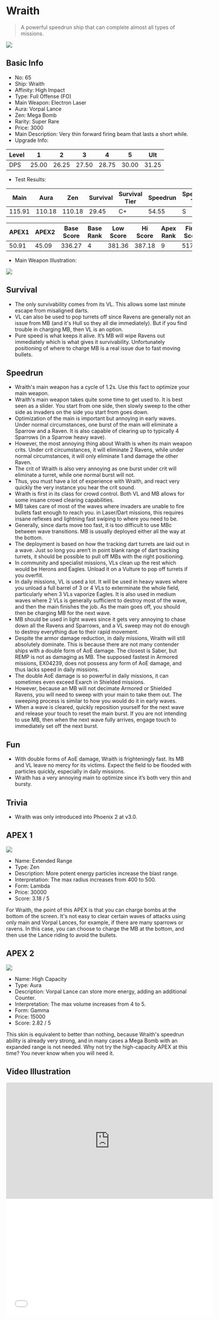 # Wraith

> A powerful speedrun ship that can complete almost all types of missions.

<img src="/ships/ship_65.png" style={{zoom:1}}/>

## Basic Info

- No: 65
- Ship: Wraith
- Affinity: High Impact
- Type: Full Offense (FO)
- Main Weapon: Electron Laser
- Aura: Vorpal Lance
- Zen: Mega Bomb
- Rarity: Super Rare
- Price: 3000
- Main Description: Very thin forward firing beam that lasts a short while.
- Upgrade Info: 

| Level | 1 | 2 | 3 | 4 | 5 | Ult |
|--|--|--|--|--|--|--|
| DPS | 25.00 | 26.25 | 27.50 | 28.75 | 30.00 | 31.25 |

- Test Results: 

| Main | Aura | Zen | Survival | Survival Tier | Speedrun | Speedrun Tier | Fun | Fun Tier |
|--|--|--|--|--|--|--|--|--|
| 115.91 | 110.18 | 110.18 | 29.45 | C+ | 54.55 | S | 45.82 | A+ |

| APEX1 | APEX2 | Base Score | Base Rank | Low Score | Hi Score | Apex Rank | Final Score | FinalRank |
|--|--|--|--|--|--|--|--|--|
| 50.91 | 45.09 | 336.27 | 4 | 381.36 | 387.18 | 9 | 517.00 | 10 |

- Main Weapon Illustration:

<img src="/illustration/main_65.gif" style={{zoom:1}}/>

## Survival

- The only survivability comes from its VL. This allows some last minute escape from misaligned darts.
- VL can also be used to pop turrets off since Ravens are generally not an issue from MB (and it's Hull so they all die immediately). But if you find trouble in charging MB, then VL is an option.
- Pure speed is what keeps it alive. It’s MB will wipe Ravens out immediately which is what gives it survivability. Unfortunately positioning of where to charge MB is a real issue due to fast moving bullets.

## Speedrun

- Wraith's main weapon has a cycle of 1.2s. Use this fact to optimize your main weapon.
- Wraith's main weapon takes quite some time to get used to. It is best seen as a slider. You start from one side, then slowly sweep to the other side as invaders on the side you start from goes down.
- Optimization of the main is important but annoying in early waves. Under normal circumstances, one burst of the main will eliminate a Sparrow and a Raven. It is also capable of clearing up to typically 4 Sparrows (in a Sparrow heavy wave).
- However, the most annoying thing about Wraith is when its main weapon crits. Under crit circumstances, it will eliminate 2 Ravens, while under normal circumstances, it will only eliminate 1 and damage the other Raven.
- The crit of Wraith is also very annoying as one burst under crit will eliminate a turret, while one normal burst will not.
- Thus, you must have a lot of experience with Wraith, and react very quickly the very instance you hear the crit sound.
- Wraith is first in its class for crowd control. Both VL and MB allows for some insane crowd clearing capabilities.
- MB takes care of most of the waves where invaders are unable to fire bullets fast enough to reach you. in Laser/Dart missions, this requires insane reflexes and lightning fast swiping to where you need to be.
- Generally, since darts move too fast, it is too difficult to use MBc between wave transitions. MB is usually deployed either all the way at the bottom.
- The deployment is based on how the tracking dart turrets are laid out in a wave. Just so long you aren’t in point blank range of dart tracking turrets, it should be possible to pull off MBs with the right positioning.
- In community and specialist missions, VLs clean up the rest which would be Herons and Eagles. Unload it on a Vulture to pop off turrets if you overfill.
- In daily missions, VL is used a lot. It will be used in heavy waves where you unload a full barrel of 3 or 4 VLs to exterminate the whole field, particularly when 3 VLs vaporize Eagles. It is also used in medium waves where 2 VLs is generally sufficient to destroy most of the wave, and then the main finishes the job. As the main goes off, you should then be charging MB for the next wave.
- MB should be used in light waves since it gets very annoying to chase down all the Ravens and Sparrows, and a VL sweep may not do enough to destroy everything due to their rapid movement.
- Despite the armor damage reduction, in daily missions, Wraith will still absolutely dominate. This is because there are not many contender ships with a double form of AoE damage. The closest is Saber, but REMP is not as damaging as MB. The supposed fastest in Armored missions, EX04239, does not possess any form of AoE damage, and thus lacks speed in daily missions.
- The double AoE damage is so powerful in daily missions, it can sometimes even exceed Exarch in Shielded missions.
- However, because an MB will not decimate Armored or Shielded Ravens, you will need to sweep with your main to take them out. The sweeping process is similar to how you would do it in early waves.
- When a wave is cleared, quickly reposition yourself for the next wave and release your touch to reset the main burst. If you are not intending to use MB, then when the next wave fully arrives, engage touch to immediately set off the next burst.

## Fun

- With double forms of AoE damage, Wraith is frighteningly fast. Its MB and VL leave no mercy for its victims. Expect the field to be flooded with particles quickly, especially in daily missions.
- Wraith has a very annoying main to optimize since it’s both very thin and bursty.

## Trivia

- Wraith was only introduced into Phoenix 2 at v3.0.

## APEX 1

<img src="/ships/ship_65_apex_1.png" style={{zoom:1}}/>

- Name: Extended Range
- Type: Zen
- Description: More potent energy particles increase the blast range.
- Interpretation: The max radius increases from 400 to 500.
- Form: Lambda
- Price: 30000
- Score: 3.18 / 5

For Wraith, the point of this APEX is that you can charge bombs at the bottom of the screen. It's not easy to clear certain waves of attacks using only main and Vorpal Lances, for example, if there are many sparrows or ravens. In this case, you can choose to charge the MB at the bottom, and then use the Lance riding to avoid the bullets.

## APEX 2

<img src="/ships/ship_65_apex_2.png" style={{zoom:1}}/>

- Name: High Capacity
- Type: Aura
- Description: Vorpal Lance can store more energy, adding an additional Counter.
- Interpretation: The max volume increases from 4 to 5.
- Form: Gamma
- Price: 15000
- Score: 2.82 / 5

This skin is equivalent to better than nothing, because Wraith's speedrun ability is already very strong, and in many cases a Mega Bomb with an expanded range is not needed. Why not try the high-capacity APEX at this time? You never know when you will need it.

## Video Illustration

<iframe width="560" height="315" src="https://www.youtube.com/embed/rm0NSJnELbU?si=KS1onnIzUnBuoMrC" title="YouTube video player" frameborder="0" allow="accelerometer; autoplay; clipboard-write; encrypted-media; gyroscope; picture-in-picture; web-share" referrerpolicy="strict-origin-when-cross-origin" allowfullscreen></iframe>

<br/>

<iframe width="560" height="315" src="//player.bilibili.com/player.html?aid=443160013&bvid=BV1LL411a7RS&cid=1116068708&p=1&autoplay=false" scrolling="no" border="0" frameborder="no" allow="accelerometer; autoplay; clipboard-write; encrypted-media; gyroscope; picture-in-picture; web-share" framespacing="0" allowfullscreen="true"> </iframe>